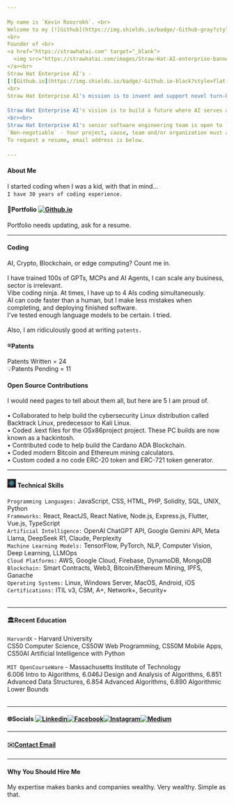 ```yaml
---

My name is `Kevin Roozrokh`. <br>
Welcome to my [![Github](https://img.shields.io/badge/-Github-gray?style=flat-square&logo=Github&logoColor=white)](https://github.com/KevinRoozrokh/KevinRoozrokh) ReadMe. 
<br>
Founder of <br>
<a href="https://strawhatai.com" target="_blank">
  <img src="https://strawhatai.com/images/Straw-Hat-AI-enterprise-banner-jpg.jpg" alt="Straw Hat Enterprise AI" width="400" height="120"/>
</a><br>
Straw Hat Enterprise AI's - 
[![Github.io](https://img.shields.io/badge/-Github.io-black?style=flat-square&logo=Github&logoColor=white)](https://github.com/StrawHatAI/)
<br>
Straw Hat Enterprise AI's mission is to invent and support novel turn-key enterprise AI solutions for mission critical operations.

Straw Hat Enterprise AI's vision is to build a future where AI serves as a force for good, unlocking human potential by solving the world's most pressing challenges creating a more equitable and sustainable future for all.
<br><br>
Straw Hat Enterprise AI's senior software engineering team is open to `Collaborations` / `Partnerships` / `CTO` / `principal` / `senior level` software engineering `contract work`. <br>
`Non-negotiable` - Your project, cause, team and/or organization must adhere to a high level of ethics and integrity.<br>
To request a resume, email address is below.

---
```


#### About Me
I started coding when I was a kid, with that in mind... <br>
`I have 30 years of coding experience.` <br>

#### 📒Portfolio [![Github.io](https://img.shields.io/badge/-Github.io-black?style=flat-square&logo=Github&logoColor=white)](https://kevinroozrokh.github.io/)
Portfolio needs updating, ask for a resume.

---

#### Coding 

AI, Crypto, Blockchain, or edge computing? Count me in. <br><br>
I have trained 100s of GPTs, MCPs and AI Agents, I can scale any business, sector is irrelevant.<br>
Vibe coding ninja. At times, I have up to 4 AIs coding simultaneously.<br>
AI can code faster than a human, but I make less mistakes when completing, and deploying finished software. <br>
I've tested enough language models to be certain. I tried. <br><br>
Also, I am ridiculously good at writing `patents.` <br>

#### ®️Patents

Patents Written = 24 <br>
💡Patents Pending = 11 <br>

#### Open Source Contributions
I would need pages to tell about them all, but here are 5 I am proud of.<br><br>
• Collaborated to help build the cybersecurity Linux distribution called Backtrack Linux, predecessor to Kali Linux.<br>
• Coded .kext files for the OSx86project project. These PC builds are now known as a hackintosh.<br>
• Contributed code to help build the Cardano ADA Blockchain.<br>
• Coded modern Bitcoin and Ethereum mining calculators.<br>
• Custom coded a no code ERC-20 token and ERC-721 token generator.<br>

---

#### <img src="react-emoji-icon.jpg" alt="Trulli" width="20" height="20"> Technical Skills
`Programming Languages:` JavaScript, CSS, HTML, PHP, Solidity, SQL, UNIX, Python <br>
`Frameworks:` React, ReactJS, React Native, Node.js, Express.js, Flutter, Vue.js, TypeScript <br>
`Artificial Intelligence:` OpenAI ChatGPT API, Google Gemini API, Meta Llama, DeepSeek R1, Claude, Perplexity<br>
`Machine Learning Models:` TensorFlow, PyTorch, NLP, Computer Vision, Deep Learning, LLMOps <br>
`Cloud Platforms:` AWS, Google Cloud, Firebase, DynamoDB, MongoDB <br>
`Blockchain:` Smart Contracts, Web3, Bitcoin/Ethereum Mining, IPFS, Ganache <br>
`Operating Systems:` Linux, Windows Server, MacOS, Android, iOS <br>
`Certifications:` ITIL v3, CSM, A+, Network+, Security+ <br><br>

---

#### 🏛️Recent Education <br>

`HarvardX` - Harvard University <br>
CS50 Computer Science, CS50W Web Programming, CS50M Mobile Apps, CS50AI Artificial Intelligence with Python

`MIT OpenCourseWare` - Massachusetts Institute of Technology<br>
6.006 Intro to Algorithms, 6.046J Design and Analysis of Algorithms, 6.851 Advanced Data Structures, 6.854 Advanced Algorithms, 6.890 Algorithmic Lower Bounds <br><br>

---

#### 🌐Socials [![Linkedin](https://img.shields.io/badge/-LinkedIn-darkblue?style=flat-square&logo=Linkedin&logoColor=white)](https://www.linkedin.com/in/kevin-roozrokh/)[![Facebook](https://img.shields.io/badge/-Facebook-blue?style=flat-square&logo=Facebook&logoColor=white)](https://www.facebook.com/kevinkayvan/)[![Instagram](https://img.shields.io/badge/-Instagram-red?style=flat-square&logo=Instagram&logoColor=white)](https://www.instagram.com/donkayvan/)[![Medium](https://img.shields.io/badge/-Medium-white?style=flat-square&logo=Medium&logoColor=black)](https://medium.com/@kroozrokh)

---

#### ✉️<a href="RoozrokhK@Gmail.com">Contact Email</a>

----

#### Why You Should Hire Me
My expertise makes banks and companies wealthy. Very wealthy. Simple as that.<br>

<!--
**KevinRoozrokh/KevinRoozrokh** is a ✨ _special_ ✨ repository because its `README.md` (this file) appears on your GitHub profile.

Here are some ideas to get you started:

- 🔭 I’m currently working on ...
- 🌱 I’m currently learning ...
- 👯 I’m looking to collaborate on ...
- 🤔 I’m looking for help with ...
- 💬 Ask me about ...
- 📫 How to reach me: ...
- 😄 Pronouns: ...
- ⚡ Fun fact: ...
-->
